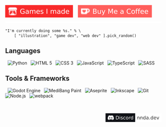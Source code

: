 <div>
  <a href="https://nnda.itch.io"><img   src="./badges/itchio.svg" alt="Games I made"/></a>
  &nbsp;&nbsp;
  <a href="https://ko-fi.com/L3L536B9Z"><img   src="./badges/ko-fi.svg" alt="Buy Me a Coffee"/></a>
</div>
<div align="center">
  <img src="yellow_stripes.svg" alt="yellow stripes"/>
</div>

```gdscript
"I'm currently doing some %s." % \
    [ "illustration", "game dev", "web dev" ].pick_random()
```

## Languages
&nbsp;
<img height="28" width="28" src="https://cdn.simpleicons.org/python/3be5f9ff" alt="Python"/> &nbsp;
<img height="28" width="28" src="https://cdn.simpleicons.org/html5/37d4f6ff" alt="HTML 5"/> &nbsp;
<img height="28" width="28" src="https://cdn.simpleicons.org/css3/34c2f4ff" alt="CSS 3"/> &nbsp;
<img height="28" width="28" src="https://cdn.simpleicons.org/javascript/31b0f2ff" alt="JavaScript"/> &nbsp;
<img height="28" width="28" src="https://cdn.simpleicons.org/typescript/2e9eefff" alt="TypeScript"/> &nbsp;
<img height="28" width="28" src="https://cdn.simpleicons.org/sass/2b8cedff" alt="SASS"/> &nbsp;
<br>
## Tools & Frameworks
&nbsp;
<img height="28" width="28" src="https://cdn.simpleicons.org/godotengine/fb3a78ff" alt="Godot Engine"/> &nbsp;
<img height="28" width="28" src="https://cdn.simpleicons.org/medibangpaint/ef3a89ff" alt="MediBang Paint"/> &nbsp;
<img height="28" width="28" src="https://cdn.simpleicons.org/aseprite/e23b9bff" alt="Aseprite"/> &nbsp;
<img height="28" width="28" src="https://cdn.simpleicons.org/inkscape/d63cadff" alt="Inkscape"/> &nbsp;
<img height="28" width="28" src="https://cdn.simpleicons.org/git/c93cbfff" alt="Git"/> &nbsp;
<img height="28" width="28" src="https://cdn.simpleicons.org/nodedotjs/bd3dd1ff" alt="Node.js"/> &nbsp;
<img height="28" width="28" src="https://cdn.simpleicons.org/webpack/b03ee3ff" alt="webpack"/> &nbsp;
<br>

</br>
</br>

<div align="right">
  <img height="28"  src="./badges/discord.svg" alt="Discord - nnda.dev"/>
</div>
